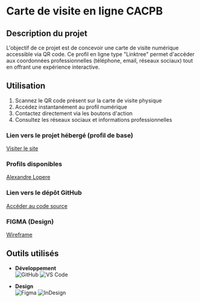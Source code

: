 # Carte de visite en ligne CACPB

## Description du projet

L'objectif de ce projet est de concevoir une carte de visite numérique accessible via QR code. Ce profil en ligne type "Linktree" permet d'accéder aux coordonnées professionnelles (téléphone, email, réseaux sociaux) tout en offrant une expérience interactive.

## Utilisation

1. Scannez le QR code présent sur la carte de visite physique
2. Accédez instantanément au profil numérique
3. Contactez directement via les boutons d'action
4. Consultez les réseaux sociaux et informations professionnelles

### Lien vers le projet hébergé (profil de base)
[Visiter le site](https://alexandrelpr.github.io/Qr-code/)

### Profils disponibles
[Alexandre Lopere](https://alexandrelpr.github.io/Qr-code/?id=Alexandre_Lopere)  

### Lien vers le dépôt GitHub
[Accéder au code source](https://github.com/AlexandreLpr/Qr-code)

### FIGMA (Design)
[Wireframe](https://www.figma.com/design/aGVyM73QnXwmenJS8ktYUr/Untitled?node-id=0-1&t=Ey76G2hQQUxkJ5DH-1)

##  Outils utilisés
- **Développement**  
  ![GitHub](https://img.shields.io/badge/GitHub-100000?style=flat&logo=github&logoColor=white)
  ![VS Code](https://img.shields.io/badge/Visual_Studio_Code-0078D4?style=flat&logo=visual%20studio%20code&logoColor=white)

- **Design**  
  ![Figma](https://img.shields.io/badge/Figma-F24E1E?style=flat&logo=figma&logoColor=white)
  ![InDesign](https://img.shields.io/badge/Adobe_InDesign-FF3366?style=flat&logo=adobeindesign&logoColor=white)
